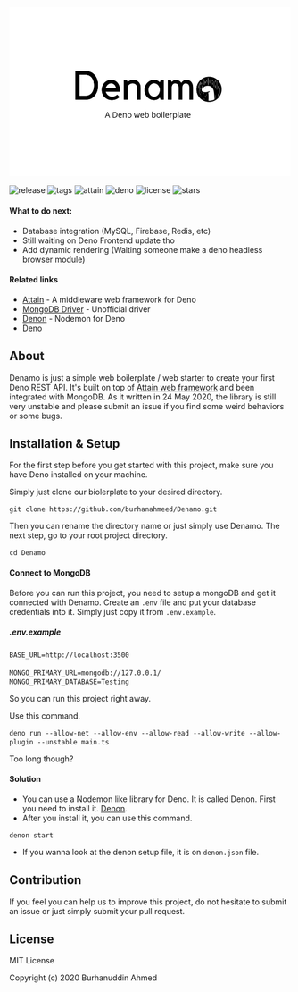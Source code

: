 <div align='center'>

[![denamo](/public/header.png)](.)

</div>

![release](https://badgen.net/github/release/burhanahmeed/Denamo)
![tags](https://badgen.net/github/tags/burhanahmeed/Denamo)
![attain](https://badgen.net/badge/Attain/v0.9/green)
![deno](https://badgen.net/badge/Deno/Latest/green)
![license](https://badgen.net/github/license/burhanahmeed/Denamo)
![stars](https://badgen.net/github/stars/burhanahmeed/Denamo)


#### What to do next: 
- Database integration (MySQL, Firebase, Redis, etc)
- Still waiting on Deno Frontend update tho
- Add dynamic rendering (Waiting someone make a deno headless browser module)

#### Related links
- [Attain](https://deno.land/x/attain) - A middleware web framework for Deno
- [MongoDB Driver](https://deno.land/x/mongo) - Unofficial driver
- [Denon](https://deno.land/x/denon) - Nodemon for Deno
- [Deno](https://deno.land)

## About
Denamo is just a simple web boilerplate / web starter to create your first Deno REST API. It's built on top of [Attain web framework](https://deno.land/x/attain) and been integrated with MongoDB.
As it written in 24 May 2020, the library is still very unstable and please submit an issue if you find some weird behaviors or some bugs.


## Installation & Setup
For the first step before you get started with this project, make sure you have Deno installed on your machine.

Simply just clone our biolerplate to your desired directory.
```
git clone https://github.com/burhanahmeed/Denamo.git
```
Then you can rename the directory name or just simply use Denamo. The next step, go to your root project directory.
```
cd Denamo
```

#### Connect to MongoDB
Before you can run this project, you need to setup a mongoDB and get it connected with Denamo.
Create an `.env` file and put your database credentials into it. Simply just copy it from `.env.example`.

##### .env.example
```
BASE_URL=http://localhost:3500

MONGO_PRIMARY_URL=mongodb://127.0.0.1/
MONGO_PRIMARY_DATABASE=Testing
```
So you can run this project right away.

Use this command.
```
deno run --allow-net --allow-env --allow-read --allow-write --allow-plugin --unstable main.ts
```
Too long though?

#### Solution
- You can use a Nodemon like library for Deno. It is called Denon. First you need to install it. [Denon](https://deno.land/x/denon).
- After you install it, you can use this command.
```
denon start
```
- If you wanna look at the denon setup file, it is on `denon.json` file.



## Contribution
If you feel you can help us to improve this project, do not hesitate to submit an issue or just simply submit your pull request.


## License
MIT License

Copyright (c) 2020 Burhanuddin Ahmed
